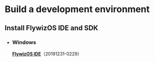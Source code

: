 # Build a development environment
## Install FlywizOS IDE and SDK

* ### Windows   
  <a id="ide-download" href=""> <strong>FlywizOS IDE</strong></a>（20191231-0229） 
  
